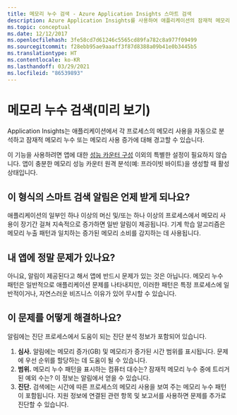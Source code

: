 ```yaml
---
title: 메모리 누수 검색 - Azure Application Insights 스마트 검색
description: Azure Application Insights를 사용하여 애플리케이션의 잠재적 메모리 누수를 모니터링합니다.
ms.topic: conceptual
ms.date: 12/12/2017
ms.openlocfilehash: 3fe58cd7d61246c5565cd89fa782c8a977f09499
ms.sourcegitcommit: f28ebb95ae9aaaff3f87d8388a09b41e0b3445b5
ms.translationtype: HT
ms.contentlocale: ko-KR
ms.lasthandoff: 03/29/2021
ms.locfileid: "86539893"
---
```

# <a name="memory-leak-detection-preview"></a>메모리 누수 검색(미리 보기)

Application Insights는 애플리케이션에서 각 프로세스의 메모리 사용을 자동으로 분석하고 잠재적 메모리 누수 또는 메모리 사용 증가에 대해 경고할 수 있습니다.

이 기능을 사용하려면 앱에 대한 [성능 카운터 구성](./performance-counters.md) 이외의 특별한 설정이 필요하지 않습니다. 앱이 충분한 메모리 성능 카운터 원격 분석(예: 프라이빗 바이트)을 생성할 때 활성 상태입니다.

## <a name="when-would-i-get-this-type-of-smart-detection-notification"></a>이 형식의 스마트 검색 알림은 언제 받게 되나요?
애플리케이션의 일부인 하나 이상의 머신 및/또는 하나 이상의 프로세스에서 메모리 사용이 장기간 걸쳐 지속적으로 증가하면 일반 알림이 제공됩니다. 기계 학습 알고리즘은 메모리 누출 패턴과 일치하는 증가된 메모리 소비를 감지하는 데 사용됩니다.

## <a name="does-my-app-really-have-a-problem"></a>내 앱에 정말 문제가 있나요?
아니요, 알림이 제공된다고 해서 앱에 반드시 문제가 있는 것은 아닙니다. 메모리 누수 패턴은 일반적으로 애플리케이션 문제를 나타내지만, 이러한 패턴은 특정 프로세스에 일반적이거나, 자연스러운 비즈니스 이유가 있어 무시할 수 있습니다.

## <a name="how-do-i-fix-it"></a>이 문제를 어떻게 해결하나요?
알림에는 진단 프로세스에서 도움이 되는 진단 분석 정보가 포함되어 있습니다.
1. **심사.** 알림에는 메모리 증가(GB) 및 메모리가 증가된 시간 범위를 표시됩니다. 문제에 우선 순위를 할당하는 데 도움이 될 수 있습니다.
2. **범위.** 메모리 누수 패턴을 표시하는 컴퓨터 대수는? 잠재적 메모리 누수 중에 트리거된 예외 수는? 이 정보는 알림에서 얻을 수 있습니다.
3. **진단.** 검색에는 시간에 따른 프로세스의 메모리 사용을 보여 주는 메모리 누수 패턴이 포함됩니다. 지원 정보에 연결된 관련 항목 및 보고서를 사용하면 문제를 추가로 진단할 수 있습니다.
